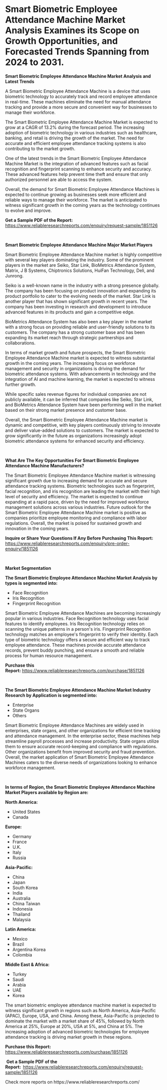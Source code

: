 <p><h1>Smart Biometric Employee Attendance Machine Market Analysis Examines its Scope on Growth Opportunities, and Forecasted Trends Spanning from 2024 to 2031.</h1></p><p><strong>Smart Biometric Employee Attendance Machine Market Analysis and Latest Trends</strong></p>
<p><p>A Smart Biometric Employee Attendance Machine is a device that uses biometric technology to accurately track and record employee attendance in real-time. These machines eliminate the need for manual attendance tracking and provide a more secure and convenient way for businesses to manage their workforce.</p><p>The Smart Biometric Employee Attendance Machine Market is expected to grow at a CAGR of 13.2% during the forecast period. The increasing adoption of biometric technology in various industries such as healthcare, banking, and retail is driving the growth of the market. The need for accurate and efficient employee attendance tracking systems is also contributing to the market growth.</p><p>One of the latest trends in the Smart Biometric Employee Attendance Machine Market is the integration of advanced features such as facial recognition and fingerprint scanning to enhance security and accuracy. These advanced features help prevent time theft and ensure that only authorized personnel are able to access the system.</p><p>Overall, the demand for Smart Biometric Employee Attendance Machines is expected to continue growing as businesses seek more efficient and reliable ways to manage their workforce. The market is anticipated to witness significant growth in the coming years as the technology continues to evolve and improve.</p></p>
<p><strong>Get a Sample PDF of the Report:&nbsp;</strong> <a href="https://www.reliableresearchreports.com/enquiry/request-sample/1851126">https://www.reliableresearchreports.com/enquiry/request-sample/1851126</a></p>
<p>&nbsp;</p>
<p><strong>Smart Biometric Employee Attendance Machine Major Market Players</strong></p>
<p><p>Smart Biometric Employee Attendance Machine market is highly competitive with several key players dominating the industry. Some of the prominent players in the market are Seiko, Star Link, BioMetrics Attendance System, Matrix, J B Systems, Chiptronics Solutions, HuiFan Technology, Deli, and Junrong.</p><p>Seiko is a well-known name in the industry with a strong presence globally. The company has been focusing on product innovation and expanding its product portfolio to cater to the evolving needs of the market. Star Link is another player that has shown significant growth in recent years. The company has been investing in research and development to introduce advanced features in its products and gain a competitive edge.</p><p>BioMetrics Attendance System has also been a key player in the market with a strong focus on providing reliable and user-friendly solutions to its customers. The company has a strong customer base and has been expanding its market reach through strategic partnerships and collaborations.</p><p>In terms of market growth and future prospects, the Smart Biometric Employee Attendance Machine market is expected to witness substantial growth in the coming years. The increasing focus on workforce management and security in organizations is driving the demand for biometric attendance systems. With advancements in technology and the integration of AI and machine learning, the market is expected to witness further growth.</p><p>While specific sales revenue figures for individual companies are not publicly available, it can be inferred that companies like Seiko, Star Link, and BioMetrics Attendance System have been performing well in the market based on their strong market presence and customer base.</p><p>Overall, the Smart Biometric Employee Attendance Machine market is dynamic and competitive, with key players continuously striving to innovate and deliver value-added solutions to customers. The market is expected to grow significantly in the future as organizations increasingly adopt biometric attendance systems for enhanced security and efficiency.</p></p>
<p>&nbsp;</p>
<p><strong>What Are The Key Opportunities For Smart Biometric Employee Attendance Machine Manufacturers?</strong></p>
<p><p>The Smart Biometric Employee Attendance Machine market is witnessing significant growth due to increasing demand for accurate and secure attendance tracking systems. Biometric technologies such as fingerprint, facial recognition, and iris recognition are leading the market with their high level of security and efficiency. The market is expected to continue expanding at a rapid pace, driven by the need for improved workforce management solutions across various industries. Future outlook for the Smart Biometric Employee Attendance Machine market is positive as companies prioritize employee monitoring and compliance with labor regulations. Overall, the market is poised for sustained growth and innovation in the coming years.</p></p>
<p><strong>Inquire or Share Your Questions If Any Before Purchasing This Report:</strong> <a href="https://www.reliableresearchreports.com/enquiry/pre-order-enquiry/1851126">https://www.reliableresearchreports.com/enquiry/pre-order-enquiry/1851126</a></p>
<p>&nbsp;</p>
<p><strong>Market Segmentation</strong></p>
<p><strong>The Smart Biometric Employee Attendance Machine Market Analysis by types is segmented into:</strong></p>
<p><ul><li>Face Recognition</li><li>Iris Recognition</li><li>Fingerprint Recognition</li></ul></p>
<p><p>Smart Biometric Employee Attendance Machines are becoming increasingly popular in various industries. Face Recognition technology uses facial features to identify employees. Iris Recognition technology relies on scanning the unique patterns in a person's iris. Fingerprint Recognition technology matches an employee's fingerprint to verify their identity. Each type of biometric technology offers a secure and efficient way to track employee attendance. These machines provide accurate attendance records, prevent buddy punching, and ensure a smooth and reliable process for human resource management.</p></p>
<p><strong>Purchase this Report:&nbsp;</strong><a href="https://www.reliableresearchreports.com/purchase/1851126">https://www.reliableresearchreports.com/purchase/1851126</a></p>
<p>&nbsp;</p>
<p><strong>The Smart Biometric Employee Attendance Machine Market Industry Research by Application is segmented into:</strong></p>
<p><ul><li>Enterprise</li><li>State Organs</li><li>Others</li></ul></p>
<p><p>Smart Biometric Employee Attendance Machines are widely used in enterprises, state organs, and other organizations for efficient time tracking and attendance management. In the enterprise sector, these machines help streamline payroll processes and increase productivity. State organs utilize them to ensure accurate record-keeping and compliance with regulations. Other organizations benefit from improved security and fraud prevention. Overall, the market application of Smart Biometric Employee Attendance Machines caters to the diverse needs of organizations looking to enhance workforce management.</p></p>
<p>&nbsp;</p>
<p><strong>In terms of Region, the Smart Biometric Employee Attendance Machine Market Players available by Region are:</strong></p>
<p>
    <p> <strong> North America: </strong>
        <ul>
            <li>United States</li>
            <li>Canada</li>
        </ul>
        </p> 
    <p> <strong> Europe: </strong>
        <ul>
            <li>Germany</li>
            <li>France</li>
            <li>U.K.</li>
            <li>Italy</li>
            <li>Russia</li>
        </ul>
        </p> 
    <p> <strong> Asia-Pacific: </strong>
        <ul>
            <li>China</li>
            <li>Japan</li>
            <li>South Korea</li>
            <li>India</li>
            <li>Australia</li>
            <li>China Taiwan</li>
            <li>Indonesia</li>
            <li>Thailand</li>
            <li>Malaysia</li>
        </ul>
        </p> 
    <p> <strong> Latin America: </strong>
        <ul>
            <li>Mexico</li>
            <li>Brazil</li>
            <li>Argentina Korea</li>
            <li>Colombia</li>
        </ul>
        </p> 
    <p> <strong> Middle East & Africa: </strong>
        <ul>
            <li>Turkey</li>
            <li>Saudi</li>
            <li>Arabia</li>
            <li>UAE</li>
            <li>Korea</li>
        </ul>
    </p>
    </p>
<p><p>The smart biometric employee attendance machine market is expected to witness significant growth in regions such as North America, Asia-Pacific (APAC), Europe, USA, and China. Among these, Asia-Pacific is projected to dominate the market with a market share of 45%, followed by North America at 25%, Europe at 20%, USA at 5%, and China at 5%. The increasing adoption of advanced biometric technologies for employee attendance tracking is driving market growth in these regions.</p></p>
<p><strong>Purchase this Report: </strong><a href="https://www.reliableresearchreports.com/purchase/1851126">https://www.reliableresearchreports.com/purchase/1851126</a></p>
<p>&nbsp;<strong>Get a Sample PDF of the Report:&nbsp;&nbsp;</strong><a href="https://www.reliableresearchreports.com/enquiry/request-sample/1851126">https://www.reliableresearchreports.com/enquiry/request-sample/1851126</a></p>
<p><strong></strong></p>
<p>Check more reports on https://www.reliableresearchreports.com/</p>